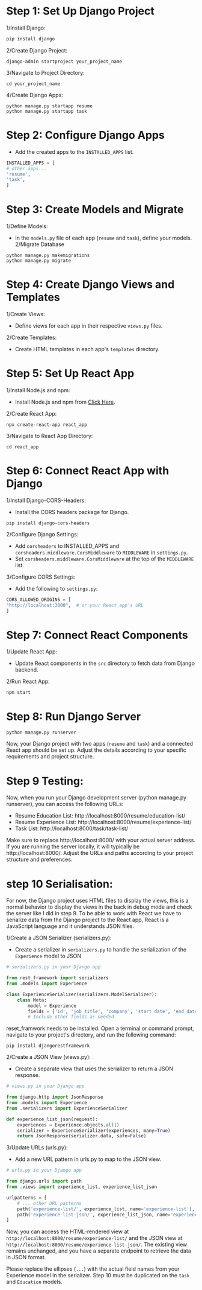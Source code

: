# Step 1: Set Up Django Project
1/Install Django:
```bash
pip install django
```
2/Create Django Project:
```
django-admin startproject your_project_name
```
3/Navigate to Project Directory:
```    
cd your_project_name
```
4/Create Django Apps:
```
python manage.py startapp resume
python manage.py startapp task
```
# Step 2: Configure Django Apps
-   Add the created apps to the `INSTALLED_APPS` list.
```python
INSTALLED_APPS = [
# other apps...
'resume',
'task',
]
```
# Step 3: Create Models and Migrate
1/Define Models:
-   In the `models.py` file of each app (`resume` and `task`), define your models.
2/Migrate Database
```
python manage.py makemigrations
python manage.py migrate
```
# Step 4: Create Django Views and Templates
1/Create Views:
-   Define views for each app in their respective `views.py` files.

2/Create Templates:
-   Create HTML templates in each app's `templates` directory.
# Step 5: Set Up React App
1/Install Node.js and npm:
-   Install Node.js and npm from  [Click Here](https://nodejs.org/en "Click Here").
  
2/Create React App:
```
npx create-react-app react_app
```
3/Navigate to React App Directory:
```
cd react_app
```
# Step 6: Connect React App with Django
1/Install Django-CORS-Headers:
-   Install the CORS headers package for Django.
```
pip install django-cors-headers
```
2/Configure Django Settings:
-   Add `corsheaders` to INSTALLED_APPS and `corsheaders.middleware.CorsMiddleware` to `MIDDLEWARE` in `settings.py`.
-   Set `corsheaders.middleware.CorsMiddleware` at the top of the `MIDDLEWARE` list.
  
3/Configure CORS Settings:
-   Add the following to `settings.py`:
```python
CORS_ALLOWED_ORIGINS = [
"http://localhost:3000",  # or your React app's URL
]
```
# Step 7: Connect React Components
1/Update React App:
-   Update React components in the `src` directory to fetch data from Django backend.

2/Run React App:
```
npm start
```
# Step 8: Run Django Server
```
python manage.py runserver
```

Now, your Django project with two apps (`resume` and `task`) and a connected React app should be set up. Adjust the details according to your specific requirements and project structure.

# Step 9 Testing:
Now, when you run your Django development server (python manage.py runserver), you can access the following URLs:

-  Resume Education List: http://localhost:8000/resume/education-list/
-  Resume Experience List: http://localhost:8000/resume/experience-list/
-  Task List: http://localhost:8000/task/task-list/

Make sure to replace http://localhost:8000/ with your actual server address. If you are running the server locally, it will typically be http://localhost:8000/. Adjust the URLs and paths according to your project structure and preferences.

# step 10 Serialisation:

For now, the Django project uses HTML files to display the views, this is a normal behavior to display the views in the back in debug mode and check the server like I did in step 9.
To be able to work with React we have to serialize data from the Django project to the React app, React is a JavaScript language and it understands JSON files.

1/Create a JSON Serializer (serializers.py):
-  Create a serializer in `serializers.py` to handle the serialization of the `Experience` model to JSON

```python
# serializers.py in your Django app

from rest_framework import serializers
from .models import Experience

class ExperienceSerializer(serializers.ModelSerializer):
    class Meta:
        model = Experience
        fields = ['id', 'job_title', 'company', 'start_date', 'end_date', 'description', ...]
        # Include other fields as needed

```
reset_framwork needs to be installed.
Open a terminal or command prompt, navigate to your project's directory, and run the following command:
```
pip install djangorestframework

```

2/Create a JSON View (views.py):
-  Create a separate view that uses the serializer to return a JSON response.
```python
# views.py in your Django app

from django.http import JsonResponse
from .models import Experience
from .serializers import ExperienceSerializer

def experience_list_json(request):
    experiences = Experience.objects.all()
    serializer = ExperienceSerializer(experiences, many=True)
    return JsonResponse(serializer.data, safe=False)

```

3/Update URLs (urls.py):
-  Add a new URL pattern in urls.py to map to the JSON view.
```python
# urls.py in your Django app

from django.urls import path
from .views import experience_list, experience_list_json

urlpatterns = [
    # ... other URL patterns
    path('experience-list/', experience_list, name='experience-list'),
    path('experience-list-json/', experience_list_json, name='experience-list-json'),
]

```

Now, you can access the HTML-rendered view at 
`http://localhost:8000/resume/experience-list/` and the JSON view at 
`http://localhost:8000/resume/experience-list-json/`. 
The existing view remains unchanged, and you have a separate endpoint to retrieve the data in JSON format.

Please replace the ellipses (`...`) with the actual field names from your Experience model in the serializer.
Step 10 must be duplicated on the `task` and `Education` models.














  

